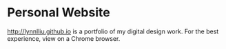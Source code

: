 # Personal Website
http://lynnlliu.github.io is a portfolio of my digital design work.
For the best experience, view on a Chrome browser.
